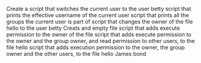 Create a script that switches the current user to the user betty
script that prints the effective username of the current user
script that prints all the groups the current user is part of
script that changes the owner of the file hello to the user betty
Creats and empty file
script that adds execute permission to the owner of the file
script that adds execute permission to the owner and the group owner, and read permission to other users, to the file hello
script that adds execution permission to the owner, the group owner and the other users, to the file hello
James bond
